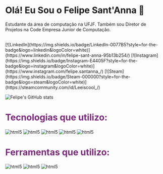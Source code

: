 ### <h1> Olá! Eu Sou o Felipe Sant'Anna 👋 </h1>
<p>Estudante da área de computação na UFJF. Também sou Diretor de Projetos na Code Empresa Junior de Computação.</p>
<br />
[![LinkedIn](https://img.shields.io/badge/LinkedIn-0077B5?style=for-the-badge&logo=linkedin&logoColor=white)](https://www.linkedin.com/in/felipe-sant-anna-95b13b254/)
[![Instagram](https://img.shields.io/badge/Instagram-E4405F?style=for-the-badge&logo=instagram&logoColor=white)](https://www.instagram.com/felipe.santanna_/)
[![Steam](https://img.shields.io/badge/Steam-000000?style=for-the-badge&logo=steam&logoColor=white)](https://steamcommunity.com/id/Leeiscool_/)

<br/>

![Felipe's GitHub stats](https://github-readme-stats.vercel.app/api?username=Santannafe12&show_icons=true&theme=radical)


<h1 style="color: #7a297a"> Tecnologias que utilizo: </h1>

<div style="display: inline-block">
        <img align="center" alt="html5" src="https://img.shields.io/badge/Next-black?style=for-the-badge&logo=next.js&logoColor=white" />
        <img align="center" alt="html5" src="https://img.shields.io/badge/React-20232A?style=for-the-badge&logo=react&logoColor=61DAFB" />
        <img align="center" alt="html5" src="https://img.shields.io/badge/TypeScript-007ACC?style=for-the-badge&logo=typescript&logoColor=white" />
        <img align="center" alt="html5" src="https://img.shields.io/badge/tailwindcss-%2338B2AC.svg?style=for-the-badge&logo=tailwind-css&logoColor=white" />
        <img align="center" alt="html5" src="https://img.shields.io/badge/Sass-CC6699?style=for-the-badge&logo=sass&logoColor=white" />
</div>
<br/>

<h1 style="color: #7a297a"> Ferramentas que utilizo: </h1>

<div style="display: inline-block">
    <img align="center" alt="html5" src="https://img.shields.io/badge/adobe%20photoshop-%2331A8FF.svg?style=for-the-badge&logo=adobe%20photoshop&logoColor=white" />
    <img align="center" alt="html5" src="https://img.shields.io/badge/Canva-%2300C4CC.svg?style=for-the-badge&logo=Canva&logoColor=white" />
    <img align="center" alt="html5" src="https://img.shields.io/badge/figma-%23F24E1E.svg?style=for-the-badge&logo=figma&logoColor=white" />
</div>
<br/>

